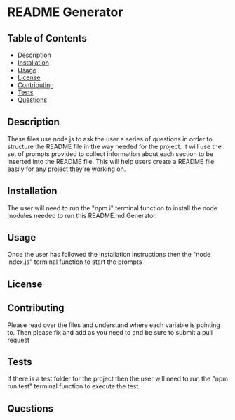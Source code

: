 
# README Generator    

## Table of Contents
  
* [Description](#description)
* [Installation](#installation)
* [Usage](#usage)
* [License](#license)
* [Contributing](#contributing)
* [Tests](#tests)
* [Questions](#questions)


## Description
  
  These files use node.js to ask the user a series of questions in order to structure the README file in the way needed for the project. It will use the set of prompts provided to collect information about each section to be inserted into the README file. This will help users create a README file easily for any project they're working on.
  
    
## Installation
  
  The user will need to run the "npm i" terminal function to install the node modules needed to run this README.md Generator.
  
  
## Usage
  
  Once the user has followed the installation instructions then the "node index.js" terminal function to start the prompts
  
  
## License
  
  
  
## Contributing
  
  Please read over the files and understand where each variable is pointing to. Then please fix and add as you need to and be sure to submit a pull request
  
  
## Tests
  
  If there is a test folder for the project then the user will need to run the "npm run test" terminal function to execute the test.
  
  
## Questions
  
  
